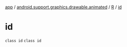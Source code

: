 [app](../../../index.md) / [android.support.graphics.drawable.animated](../../index.md) / [R](../index.md) / [id](.)

# id

`class id`
`class id`